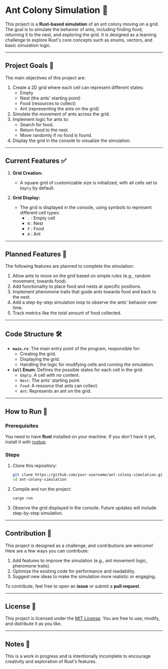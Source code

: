 # Ant Colony Simulation 🐜

This project is a **Rust-based simulation** of an ant colony moving on a grid. The goal is to simulate the behavior of ants, including finding food, returning it to the nest, and exploring the grid. It is designed as a learning challenge to explore Rust's core concepts such as enums, vectors, and basic simulation logic.

---

## Project Goals 🎯

The main objectives of this project are:
1. Create a 2D grid where each cell can represent different states:
   - Empty
   - Nest (the ants' starting point)
   - Food (resources to collect)
   - Ant (representing the ants on the grid)
2. Simulate the movement of ants across the grid.
3. Implement logic for ants to:
   - Search for food.
   - Return food to the nest.
   - Move randomly if no food is found.
4. Display the grid in the console to visualize the simulation.

---

## Current Features ✅

1. **Grid Creation:**
   - A square grid of customizable size is initialized, with all cells set to `Empty` by default.

2. **Grid Display:**
   - The grid is displayed in the console, using symbols to represent different cell types:
     - `.` : Empty cell
     - `N` : Nest
     - `F` : Food
     - `A` : Ant

---

## Planned Features 🔄

The following features are planned to complete the simulation:
1. Allow ants to move on the grid based on simple rules (e.g., random movement, towards food).
2. Add functionality to place food and nests at specific positions.
3. Implement pheromone trails that guide ants towards food and back to the nest.
4. Add a step-by-step simulation loop to observe the ants' behavior over time.
5. Track metrics like the total amount of food collected.

---

## Code Structure 🛠️

- **`main.rs`**: The main entry point of the program, responsible for:
  - Creating the grid.
  - Displaying the grid.
  - Handling the logic for modifying cells and running the simulation.
- **`Cell` Enum**: Defines the possible states for each cell in the grid:
  - `Empty`: A cell with no content.
  - `Nest`: The ants' starting point.
  - `Food`: A resource that ants can collect.
  - `Ant`: Represents an ant on the grid.

---

## How to Run 🚀

### Prerequisites

You need to have **Rust** installed on your machine. If you don't have it yet, install it with [rustup](https://www.rust-lang.org/tools/install).

### Steps

1. Clone this repository:
   ```bash
   git clone https://github.com/your-username/ant-colony-simulation.git
   cd ant-colony-simulation
   ```

2. Compile and run the project:
   ```bash
   cargo run
   ```

3. Observe the grid displayed in the console. Future updates will include step-by-step simulation.

---

## Contribution 🤝

This project is designed as a challenge, and contributions are welcome! Here are a few ways you can contribute:
1. Add features to improve the simulation (e.g., ant movement logic, pheromone trails).
2. Optimize the existing code for performance and readability.
3. Suggest new ideas to make the simulation more realistic or engaging.

To contribute, feel free to open an **issue** or submit a **pull request**.

---

## License 📜

This project is licensed under the [MIT License](https://opensource.org/licenses/MIT). You are free to use, modify, and distribute it as you like.

---

## Notes 📝

This is a work in progress and is intentionally incomplete to encourage creativity and exploration of Rust's features.
